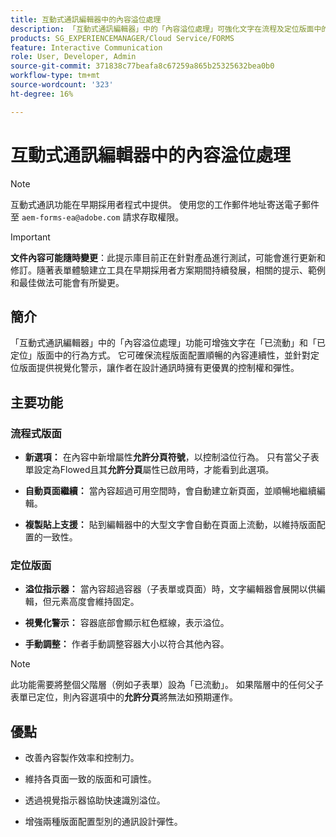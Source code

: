 ```yaml
---
title: 互動式通訊編輯器中的內容溢位處理
description: 「互動式通訊編輯器」中的「內容溢位處理」可強化文字在流程及定位版面中的行為方式。
products: SG_EXPERIENCEMANAGER/Cloud Service/FORMS
feature: Interactive Communication
role: User, Developer, Admin
source-git-commit: 371838c77beafa8c67259a865b25325632bea0b0
workflow-type: tm+mt
source-wordcount: '323'
ht-degree: 16%

---
```



# 互動式通訊編輯器中的內容溢位處理

>[!NOTE]
>
> 互動式通訊功能在早期採用者程式中提供。 使用您的工作郵件地址寄送電子郵件至 `aem-forms-ea@adobe.com` 請求存取權限。

>[!IMPORTANT]
>
> **文件內容可能隨時變更**：此提示庫目前正在針對產品進行測試，可能會進行更新和修訂。隨著表單體驗建立工具在早期採用者方案期間持續發展，相關的提示、範例和最佳做法可能會有所變更。

## 簡介

「互動式通訊編輯器」中的「內容溢位處理」功能可增強文字在「已流動」和「已定位」版面中的行為方式。 它可確保流程版面配置順暢的內容連續性，並針對定位版面提供視覺化警示，讓作者在設計通訊時擁有更優異的控制權和彈性。

## 主要功能

### 流程式版面

- **新選項：**
在內容中新增屬性&#x200B;**允許分頁符號**，以控制溢位行為。 只有當父子表單設定為Flowed且其&#x200B;**允許分頁**&#x200B;屬性已啟用時，才能看到此選項。

- **自動頁面繼續：**
當內容超過可用空間時，會自動建立新頁面，並順暢地繼續編輯。

- **複製貼上支援：**
貼到編輯器中的大型文字會自動在頁面上流動，以維持版面配置的一致性。

### 定位版面

- **溢位指示器：**
當內容超過容器（子表單或頁面）時，文字編輯器會展開以供編輯，但元素高度會維持固定。

- **視覺化警示：**
容器底部會顯示紅色框線，表示溢位。

- **手動調整：**
作者手動調整容器大小以符合其他內容。

>[!NOTE]
>
> 此功能需要將整個父階層（例如子表單）設為「已流動」。 如果階層中的任何父子表單已定位，則內容選項中的&#x200B;**允許分頁**&#x200B;將無法如預期運作。

## 優點

- 改善內容製作效率和控制力。

- 維持各頁面一致的版面和可讀性。

- 透過視覺指示器協助快速識別溢位。

- 增強兩種版面配置型別的通訊設計彈性。
